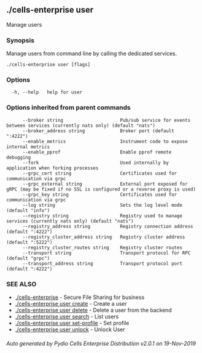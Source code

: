 ## ./cells-enterprise user

Manage users

### Synopsis

Manage users from command line by calling the dedicated services.



```
./cells-enterprise user [flags]
```

### Options

```
  -h, --help   help for user
```

### Options inherited from parent commands

```
      --broker string                     Pub/sub service for events between services (currently nats only) (default "nats")
      --broker_address string             Broker port (default ":4222")
      --enable_metrics                    Instrument code to expose internal metrics
      --enable_pprof                      Enable pprof remote debugging
      --fork                              Used internally by application when forking processes
      --grpc_cert string                  Certificates used for communication via grpc
      --grpc_external string              External port exposed for gRPC (may be fixed if no SSL is configured or a reverse proxy is used)
      --grpc_key string                   Certificates used for communication via grpc
      --log string                        Sets the log level mode (default "info")
      --registry string                   Registry used to manage services (currently nats only) (default "nats")
      --registry_address string           Registry connection address (default ":4222")
      --registry_cluster_address string   Registry cluster address (default ":5222")
      --registry_cluster_routes string    Registry cluster routes
      --transport string                  Transport protocol for RPC (default "grpc")
      --transport_address string          Transport protocol port (default ":4222")
```

### SEE ALSO

* [./cells-enterprise](./cells-enterprise)	 - Secure File Sharing for business
* [./cells-enterprise user create](./cells-enterprise-user-create)	 - Create a user
* [./cells-enterprise user delete](./cells-enterprise-user-delete)	 - Delete a user from the backend
* [./cells-enterprise user search](./cells-enterprise-user-search)	 - List users
* [./cells-enterprise user set-profile](./cells-enterprise-user-set-profile)	 - Set profile
* [./cells-enterprise user unlock](./cells-enterprise-user-unlock)	 - Unlock User

###### Auto generated by Pydio Cells Enterprise Distribution v2.0.1 on 19-Nov-2019
